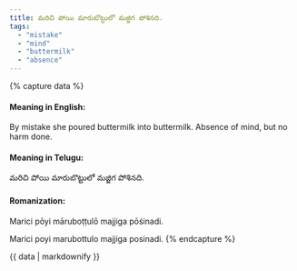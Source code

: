 ```yaml
---
title: మరిచి పోయి మారుబొట్టులో మజ్జిగ పోశినది.
tags:
  - "mistake"
  - "mind"
  - "buttermilk"
  - "absence"
---
```


{% capture data %}
#### Meaning in English:
By mistake she poured buttermilk into buttermilk.
Absence of mind, but no harm done.

#### Meaning in Telugu:
మరిచి పోయి మారుబొట్టులో మజ్జిగ పోశినది.

#### Romanization:
Marici pōyi māruboṭṭulō majjiga pōśinadi.

Marici poyi marubottulo majjiga posinadi.
{% endcapture %}

{{ data | markdownify }}

